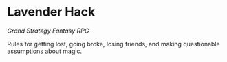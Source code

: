 # Lavender Hack

_Grand Strategy Fantasy RPG_

Rules for getting lost, going broke, losing friends, and making questionable
assumptions about magic.
